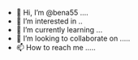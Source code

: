 - 👋 Hi, I’m @bena55 ....
- 👀 I’m interested in ..
- 🌱 I’m currently learning ...
- 💞️ I’m looking to collaborate on .....
- 📫 How to reach me .....

<!---
bena55/bena55 is a ✨ special ✨ repository because its `README.md` (this file) appears on your GitHub profile.
You can click the Preview link to take a look at your changes.
--->
